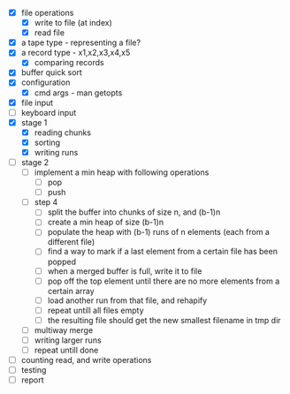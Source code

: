 - [x] file operations
  - [x] write to file (at index)
  - [x] read file
- [x] a tape type - representing a file?
- [x] a record type - x1,x2,x3,x4,x5
  - [x] comparing records
- [x] buffer quick sort
- [x] configuration
  - [x] cmd args - man getopts
- [x] file input
- [ ] keyboard input
- [x] stage 1
  - [x] reading chunks
  - [x] sorting
  - [x] writing runs
- [ ] stage 2
  - [ ] implement a min heap with following operations
    - [ ] pop
    - [ ] push
  - [ ] step 4
    - [ ] split the buffer into chunks of size n, and (b-1)n
    - [ ] create a min heap of size (b-1)n
    - [ ] populate the heap with (b-1) runs of n elements (each from a different file)
    - [ ] find a way to mark if a last element from a certain file has been popped
    - [ ] when a merged buffer is full, write it to file
    - [ ] pop off the top element until there are no more elements from a certain array
    - [ ] load another run from that file, and rehapify
    - [ ] repeat untill all files empty
    - [ ] the resulting file should get the new smallest filename in tmp dir

  - [ ] multiway merge
  - [ ] writing larger runs
  - [ ] repeat untill done

- [ ] counting read, and write operations
- [ ] testing
- [ ] report

